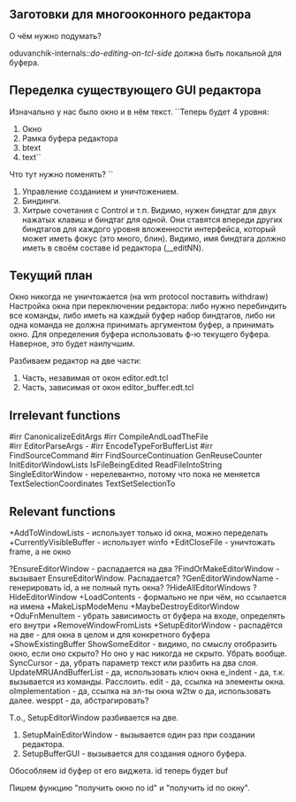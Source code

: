 Заготовки для многооконного редактора
---------------------

О чём нужно подумать?

oduvanchik-internals::*do-editing-on-tcl-side* должна быть локальной для буфера.


Переделка существующего GUI редактора
------------
Изначально у нас было окно и в нём текст. 
``Теперь будет 4 уровня:
1. Окно
2. Рамка буфера редактора
3. btext
4. text``


Что тут нужно поменять? 
``
1. Управление созданием и уничтожением.
2. Биндинги. 
3. Хитрые сочетания с Control и т.п. 
Видимо, нужен биндтаг для двух нажатых клавиш и биндтаг для одной.
Они ставятся впереди других биндтагов для каждого уровня вложенности интерфейса,
который может иметь фокус (это много, блин). 
Видимо, имя биндтага должно иметь в своём составе id редактора (__editNN). 

Текущий план
-----------
Окно никогда не уничтожается (на wm protocol поставить withdraw)
Настройка окна при переключении редактора:
либо нужно перебиндить все команды, либо иметь на каждый буфер набор биндтагов, либо ни одна команда не должна принимать аргументом буфер, а принимать окно. Для определения буфера использовать ф-ю текущего буфера. Наверное, это будет наилучшим. 

Разбиваем редактор на две части:
1. Часть, незавимая от окон editor.edt.tcl
2. Часть, зависимая от окон editor_buffer.edt.tcl


Irrelevant functions
--------------------
#irr CanonicalizeEditArgs
#irr CompileAndLoadTheFile 	
#irr EditorParseArgs - 
#irr EncodeTypeForBufferList
#irr FindSourceCommand
#irr FindSourceContinuation
GenReuseCounter
InitEditorWindowLists
IsFileBeingEdited
ReadFileIntoString
SingleEditorWindow - нерелевантно, потому что пока не меняется
TextSelectionCoordinates
TextSetSelectionTo

Relevant functions
------------------
+AddToWindowLists - использует только id окна, можно переделать
+CurrentlyVisibleBuffer - использует winfo
+EditCloseFile - уничтожать frame, а не окно

?EnsureEditorWindow - распадается на два
?FindOrMakeEditorWindow - вызывает EnsureEditorWindow. Распадается?
?GenEditorWindowName - генерировать id, а не полный путь окна?
?HideAllEditorWindows
?HideEditorWindow
+LoadContents - формально не при чём, но ссылается на имена
+MakeLispModeMenu
+MaybeDestroyEditorWindow
+OduFnMenuItem - убрать зависимость от буфера на входе, определять его внутри
+RemoveWindowFromLists
+SetupEditorWindow - распадётся на две - для окна в целом и для конкретного буфера
+ShowExistingBuffer
ShowSomeEditor - видимо, по смыслу отобразить окно, если оно скрыто? Но оно у нас никогда не скрыто. Убрать вообще. 
SyncCursor - да, убрать параметр текст или разбить на два слоя. 
UpdateMRUAndBufferList - да, использовать ключ окна
e_indent - да, т.к. вызывается из команды. Расслоить.
edit - да, ссылка на элементы окна.
oImplementation - да, ссылка на эл-ты окна
w2tw о да, использовать далее. 
wesppt - да, абстрагировать? 


Т.о., SetupEditorWindow разбивается на две. 
1. SetupMainEditorWindow - вызывается один раз при создании редактора. 
2. SetupBufferGUI - вызывается для создания одного буфера. 


Обособляем id буфер от его виджета.
id теперь будет buf<NN>

Пишем функцию "получить окно по id" и "получить id по окну".